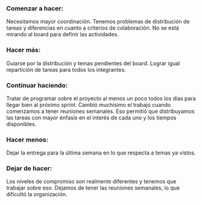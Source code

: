 ### Comenzar a hacer:
Necesitamos mayor coordinación. Tenemos problemas de distribución de tareas y diferencias en cuanto a criterios de colaboración. No se está mirando al board para definir las actividades.

### Hacer más:
Guiarse por la distribución y temas pendientes del board. Lograr igual repartición de tareas para todos los integrantes.

### Continuar haciendo:
Tratar de programar sobre el proyecto al menos un poco todos los días para llegar bien al próximo sprint.
Cambió muchísimo el trabajo cuando comenzamos a tener reuniones semanales. Eso permitió que distribuyamos las tareas con mayor énfasis en el interés de cada uno y los tiempos disponibles.

### Hacer menos:
Dejar la entrega para la última semana en lo que respecta a temas ya vistos.

### Dejar de hacer:
Los niveles de compromiso son realmente diferentes y tenemos que trabajar sobre eso. 
Dejamos de tener las reuniones semanales, lo que dificultó la organización.